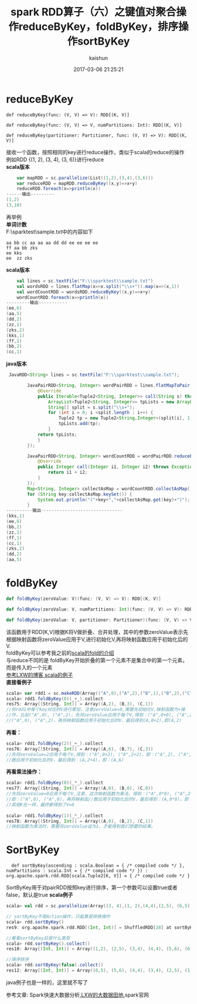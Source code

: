 ﻿---
title: spark RDD算子（六）之键值对聚合操作reduceByKey，foldByKey，排序操作sortByKey
date: 2017-03-06 21:25:21
tags: [spark]
categories: [大数据,spark]
author: kaishun
id: 39
permalink: spark-rdd-6
---

# **reduceByKey**
```
def reduceByKey(func: (V, V) => V): RDD[(K, V)]

def reduceByKey(func: (V, V) => V, numPartitions: Int): RDD[(K, V)]

def reduceByKey(partitioner: Partitioner, func: (V, V) => V): RDD[(K, V)]
```
接收一个函数，按照相同的key进行reduce操作，类似于scala的reduce的操作  
例如RDD {(1, 2), (3, 4), (3, 6)}进行reduce  
**scala版本**
```scala
    var mapRDD = sc.parallelize(List((1,2),(3,4),(3,6)))
    var reduceRDD = mapRDD.reduceByKey((x,y)=>x+y)
    reduceRDD.foreach(x=>println(x))
------输出---------
(1,2)
(3,10)
```
再举例  
**单词计数**  
F:\sparktest\sample.txt中的内容如下
```
aa bb cc aa aa aa dd dd ee ee ee ee 
ff aa bb zks
ee kks
ee  zz zks

```
**scala版本**

```scala
    val lines = sc.textFile("F:\\sparktest\\sample.txt")
    val wordsRDD = lines.flatMap(x=>x.split("\\s+")).map(x=>(x,1))
    val wordCountRDD = wordsRDD.reduceByKey((x,y)=>x+y)
    wordCountRDD.foreach(x=>println(x))
---------输出-----------
(ee,6)
(aa,5)
(dd,2)
(zz,1)
(zks,2)
(kks,1)
(ff,1)
(bb,2)
(cc,1)
```
**java版本**
```java
 JavaRDD<String> lines = sc.textFile("F:\\sparktest\\sample.txt");

        JavaPairRDD<String, Integer> wordPairRDD = lines.flatMapToPair(new PairFlatMapFunction<String, String, Integer>() {
            @Override
            public Iterable<Tuple2<String, Integer>> call(String s) throws Exception {
                ArrayList<Tuple2<String, Integer>> tpLists = new ArrayList<Tuple2<String, Integer>>();
                String[] split = s.split("\\s+");
                for (int i = 0; i <split.length ; i++) {
                    Tuple2 tp = new Tuple2<String,Integer>(split[i], 1);
                    tpLists.add(tp);
                }
            return tpLists;
            }
        });

        JavaPairRDD<String, Integer> wordCountRDD = wordPairRDD.reduceByKey(new Function2<Integer, Integer, Integer>() {
            @Override
            public Integer call(Integer i1, Integer i2) throws Exception {
                return i1 + i2;
            }
        });
        Map<String, Integer> collectAsMap = wordCountRDD.collectAsMap();
        for (String key:collectAsMap.keySet()) {
            System.out.println("("+key+","+collectAsMap.get(key)+")");
        }
----------输出-------------------------------
(kks,1)
(ee,6)
(bb,2)
(zz,1)
(ff,1)
(cc,1)
(zks,2)
(dd,2)
(aa,5)
```
# **foldByKey**  
```scala
def foldByKey(zeroValue: V)(func: (V, V) => V): RDD[(K, V)]

def foldByKey(zeroValue: V, numPartitions: Int)(func: (V, V) => V): RDD[(K, V)]

def foldByKey(zeroValue: V, partitioner: Partitioner)(func: (V, V) => V): RDD[(K, V)]

```
该函数用于RDD[K,V]根据K将V做折叠、合并处理，其中的参数zeroValue表示先根据映射函数将zeroValue应用于V,进行初始化V,再将映射函数应用于初始化后的V.  
foldByKey可以参考我之前的[scala的fold的介绍](http://blog.csdn.net/t1dmzks/article/details/69858060#t27)  
与reduce不同的是 foldByKey开始折叠的第一个元素不是集合中的第一个元素，而是传入的一个元素  
[参考LXW的博客  scala的例子](http://lxw1234.com/archives/2015/07/358.htm)  
**直接看例子**
```scala
scala> var rdd1 = sc.makeRDD(Array(("A",0),("A",2),("B",1),("B",2),("C",1)))
scala> rdd1.foldByKey(0)(_+_).collect
res75: Array[(String, Int)] = Array((A,2), (B,3), (C,1)) 
//将rdd1中每个key对应的V进行累加，注意zeroValue=0,需要先初始化V,映射函数为+操
//作，比如("A",0), ("A",2)，先将zeroValue应用于每个V,得到：("A",0+0), ("A",2+0)，即：
//("A",0), ("A",2)，再将映射函数应用于初始化后的V，最后得到(A,0+2),即(A,2)
```
**再看：**
```scala
scala> rdd1.foldByKey(2)(_+_).collect
res76: Array[(String, Int)] = Array((A,6), (B,7), (C,3))
//先将zeroValue=2应用于每个V,得到：("A",0+2), ("A",2+2)，即：("A",2), ("A",4)，再将映射函
//数应用于初始化后的V，最后得到：(A,2+4)，即：(A,6)
```
**再看乘法操作：**  
```scala
scala> rdd1.foldByKey(0)(_*_).collect
res77: Array[(String, Int)] = Array((A,0), (B,0), (C,0))
//先将zeroValue=0应用于每个V,注意，这次映射函数为乘法，得到：("A",0*0), ("A",2*0)，
//即：("A",0), ("A",0)，再将映射函//数应用于初始化后的V，最后得到：(A,0*0)，即：(A,0)
//其他K也一样，最终都得到了V=0
 
scala> rdd1.foldByKey(1)(_*_).collect
res78: Array[(String, Int)] = Array((A,0), (B,2), (C,1))
//映射函数为乘法时，需要将zeroValue设为1，才能得到我们想要的结果。
```

# **SortByKey**
```
  def sortByKey(ascending : scala.Boolean = { /* compiled code */ }, numPartitions : scala.Int = { /* compiled code */ }) : org.apache.spark.rdd.RDD[scala.Tuple2[K, V]] = { /* compiled code */ }

```
SortByKey用于对pairRDD按照key进行排序，第一个参数可以设置true或者false，默认是true
**scala例子**
```scala
scala> val rdd = sc.parallelize(Array((3, 4),(1, 2),(4,4),(2,5), (6,5), (5, 6)))  

// sortByKey不是Action操作，只能算是转换操作
scala> rdd.sortByKey()
res9: org.apache.spark.rdd.RDD[(Int, Int)] = ShuffledRDD[28] at sortByKey at <console>:24 

//看看sortByKey后是什么类型
scala> rdd.sortByKey().collect() 
res10: Array[(Int, Int)] = Array((1,2), (2,5), (3,4), (4,4), (5,6), (6,5)) 

//降序排序
scala> rdd.sortByKey(false).collect() 
res12: Array[(Int, Int)] = Array((6,5), (5,6), (4,4), (3,4), (2,5), (1,2)) 
```  
java例子也是一样的，这里就不写了



参考文章: Spark快速大数据分析,[LXW的大数据田地](http://lxw1234.com/archives/2015/07/358.htm),spark官网  
